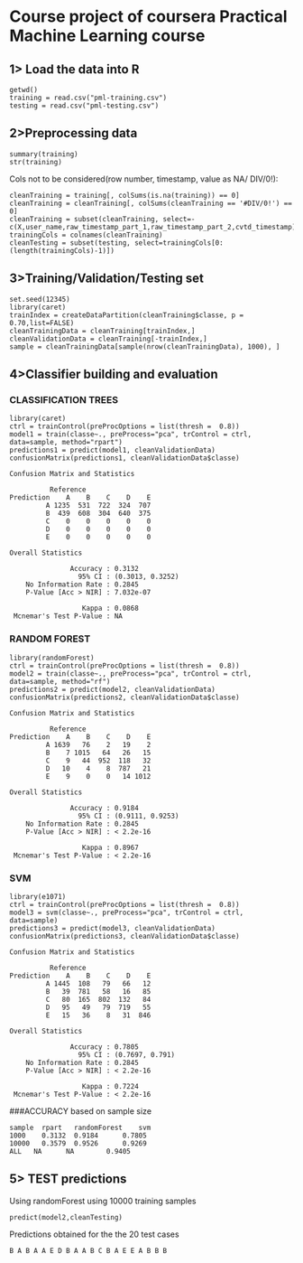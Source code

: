 Course project of coursera Practical Machine Learning course
==========================================================

1> Load the data into R
----------------------------------------------------------
```
getwd()
training = read.csv("pml-training.csv")
testing = read.csv("pml-testing.csv")
```

2>Preprocessing data
----------------------------------------------------------
```
summary(training)
str(training)
```

Cols not to be considered(row number, timestamp, value as NA/ DIV/0!):
```
cleanTraining = training[, colSums(is.na(training)) == 0]
cleanTraining = cleanTraining[, colSums(cleanTraining == '#DIV/0!') == 0]
cleanTraining = subset(cleanTraining, select=-c(X,user_name,raw_timestamp_part_1,raw_timestamp_part_2,cvtd_timestamp))
trainingCols = colnames(cleanTraining)
cleanTesting = subset(testing, select=trainingCols[0: (length(trainingCols)-1)])
```

3>Training/Validation/Testing set
----------------------------------------------------------
```
set.seed(12345)
library(caret)
trainIndex = createDataPartition(cleanTraining$classe, p = 0.70,list=FALSE)
cleanTrainingData = cleanTraining[trainIndex,]
cleanValidationData = cleanTraining[-trainIndex,]
sample = cleanTrainingData[sample(nrow(cleanTrainingData), 1000), ]
```

4>Classifier building and evaluation
----------------------------------------------------------

### CLASSIFICATION TREES
```
library(caret)
ctrl = trainControl(preProcOptions = list(thresh =  0.8))
model1 = train(classe~., preProcess="pca", trControl = ctrl, data=sample, method="rpart")
predictions1 = predict(model1, cleanValidationData)
confusionMatrix(predictions1, cleanValidationData$classe)

Confusion Matrix and Statistics

          Reference
Prediction    A    B    C    D    E
         A 1235  531  722  324  707
         B  439  608  304  640  375
         C    0    0    0    0    0
         D    0    0    0    0    0
         E    0    0    0    0    0

Overall Statistics
                                          
               Accuracy : 0.3132          
                 95% CI : (0.3013, 0.3252)
    No Information Rate : 0.2845          
    P-Value [Acc > NIR] : 7.032e-07       
                                          
                  Kappa : 0.0868          
 Mcnemar's Test P-Value : NA    
```

### RANDOM FOREST
```
library(randomForest)
ctrl = trainControl(preProcOptions = list(thresh =  0.8))
model2 = train(classe~., preProcess="pca", trControl = ctrl, data=sample, method="rf")
predictions2 = predict(model2, cleanValidationData)
confusionMatrix(predictions2, cleanValidationData$classe)

Confusion Matrix and Statistics

          Reference
Prediction    A    B    C    D    E
         A 1639   76    2   19    2
         B    7 1015   64   26   15
         C    9   44  952  118   32
         D   10    4    8  787   21
         E    9    0    0   14 1012

Overall Statistics
                                          
               Accuracy : 0.9184          
                 95% CI : (0.9111, 0.9253)
    No Information Rate : 0.2845          
    P-Value [Acc > NIR] : < 2.2e-16       
                                          
                  Kappa : 0.8967          
 Mcnemar's Test P-Value : < 2.2e-16      
 ```

### SVM
```
library(e1071)
ctrl = trainControl(preProcOptions = list(thresh =  0.8))
model3 = svm(classe~., preProcess="pca", trControl = ctrl, data=sample)
predictions3 = predict(model3, cleanValidationData)
confusionMatrix(predictions3, cleanValidationData$classe)

Confusion Matrix and Statistics

          Reference
Prediction    A    B    C    D    E
         A 1445  108   79   66   12
         B   39  781   58   16   85
         C   80  165  802  132   84
         D   95   49   79  719   55
         E   15   36    8   31  846

Overall Statistics
                                         
               Accuracy : 0.7805         
                 95% CI : (0.7697, 0.791)
    No Information Rate : 0.2845         
    P-Value [Acc > NIR] : < 2.2e-16      
                                         
                  Kappa : 0.7224         
 Mcnemar's Test P-Value : < 2.2e-16  
 ```

###ACCURACY based on sample size
```	
sample	rpart	randomForest	svm
1000	0.3132	0.9184		0.7805
10000	0.3579	0.9526		0.9269
ALL   NA      NA        0.9405
```

5> TEST predictions
----------------------------------------------------------
Using randomForest using 10000 training samples
```
predict(model2,cleanTesting)
```
Predictions obtained for the the 20 test cases
```
B A B A A E D B A A B C B A E E A B B B
```
